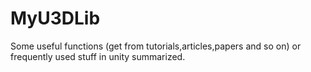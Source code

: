 # MyU3DLib
Some useful functions (get from tutorials,articles,papers and so on) or frequently used stuff in unity summarized.
